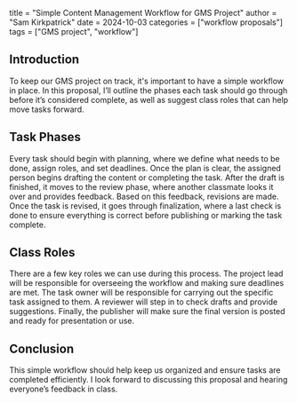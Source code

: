 title = "Simple Content Management Workflow for GMS Project"
author = "Sam Kirkpatrick"
date = 2024-10-03
categories = ["workflow proposals"]
tags = ["GMS project", "workflow"]

## Introduction

To keep our GMS project on track, it's important to have a simple workflow in place. In this proposal, I’ll outline the phases each task should go through before it’s considered complete, as well as suggest class roles that can help move tasks forward.

## Task Phases

Every task should begin with planning, where we define what needs to be done, assign roles, and set deadlines. Once the plan is clear, the assigned person begins drafting the content or completing the task. After the draft is finished, it moves to the review phase, where another classmate looks it over and provides feedback. Based on this feedback, revisions are made. Once the task is revised, it goes through finalization, where a last check is done to ensure everything is correct before publishing or marking the task complete.

## Class Roles

There are a few key roles we can use during this process. The project lead will be responsible for overseeing the workflow and making sure deadlines are met. The task owner will be responsible for carrying out the specific task assigned to them. A reviewer will step in to check drafts and provide suggestions. Finally, the publisher will make sure the final version is posted and ready for presentation or use.

## Conclusion

This simple workflow should help keep us organized and ensure tasks are completed efficiently. I look forward to discussing this proposal and hearing everyone’s feedback in class.
